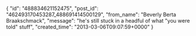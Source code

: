  {
   "id": "488834621152475",
   "post_id": "462493170453287_488691414500129",
   "from_name": "Beverly Berta Braakschmack",
   "message": "he's still stuck in a headful of what \"you were told\" stuff",
   "created_time": "2013-03-06T09:07:59+0000"
 }
